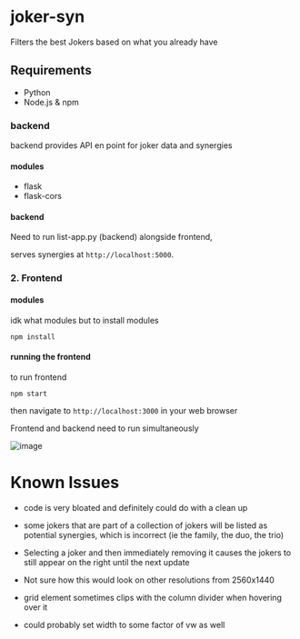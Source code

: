# joker-syn
Filters the best Jokers based on what you already have 

## Requirements

- Python 
- Node.js & npm


### backend
backend provides API en
point for joker data and synergies

#### modules

- flask
- flask-cors


#### backend

Need to run list-app.py (backend) alongside frontend,

serves synergies at `http://localhost:5000`.
### 2. Frontend


#### modules

idk what modules but to install modules

```
npm install
``` 

#### running the frontend
to run frontend
```
npm start
```

then navigate to `http://localhost:3000` in your web browser

Frontend and backend need to run simultaneously

![image](https://github.com/user-attachments/assets/dc418071-0d7c-4699-9694-f5d9798f8195)


# Known Issues

- code is very bloated and definitely could do with a clean up
- some jokers that are part of a collection of jokers will be listed as potential synergies, which is incorrect (ie the family, the duo, the trio)
- Selecting a joker and then immediately removing it causes the jokers to still appear on the right until the next update

- Not sure how this would look on other resolutions from 2560x1440
- grid element sometimes clips with the column divider when hovering over it
- could probably set width to some factor of vw as well 
